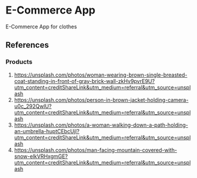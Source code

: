 # E-Commerce App

E-Commerce App for clothes

## References

### Products

1. https://unsplash.com/photos/woman-wearing-brown-single-breasted-coat-standing-in-front-of-gray-brick-wall-zkHv9pvrE9U?utm_content=creditShareLink&utm_medium=referral&utm_source=unsplash
2. https://unsplash.com/photos/person-in-brown-jacket-holding-camera-u0c_292QwlU?utm_content=creditShareLink&utm_medium=referral&utm_source=unsplash
3. https://unsplash.com/photos/a-woman-walking-down-a-path-holding-an-umbrella-huptCEbcUjI?utm_content=creditShareLink&utm_medium=referral&utm_source=unsplash
4. https://unsplash.com/photos/man-facing-mountain-covered-with-snow-elkVRHxgmGE?utm_content=creditShareLink&utm_medium=referral&utm_source=unsplash
